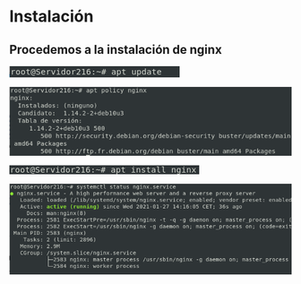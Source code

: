 # Instalación
## Procedemos a la instalación de nginx  

![Instalación](https://github.com/anasalasro/Nginx/blob/main/tareaNginx/instalacion.png)  

![Instalación](https://github.com/anasalasro/Nginx/blob/main/tareaNginx/instalacion2.png)  

![Instalación](https://github.com/anasalasro/Nginx/blob/main/tareaNginx/instalacion3.png)  

![Instalación](https://github.com/anasalasro/Nginx/blob/main/tareaNginx/status.png)
